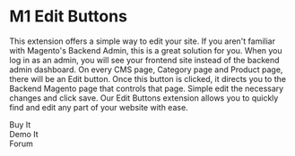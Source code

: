 # M1 Edit Buttons

This extension offers a simple way to edit your site. If you aren't familiar with Magento's Backend Admin, this is a great solution for you. When you log in as an admin, you will see your frontend site instead of the backend admin dashboard. On every CMS page, Category page and Product page, there will be an Edit button. Once this button is clicked, it directs you to the Backend Magento page that controls that page. Simple edit the necessary changes and click save. Our Edit Buttons extension allows you to quickly find and edit any part of your website with ease. 

Buy It<br>
Demo It<br>
Forum


